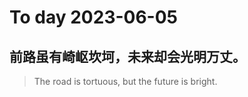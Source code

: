 
# To day 2023-06-05


## 前路虽有崎岖坎坷，未来却会光明万丈。
> The road is tortuous, but the future is bright.

    